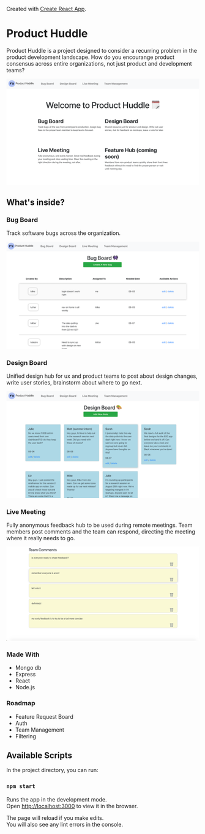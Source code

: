 Created with [Create React App](https://github.com/facebook/create-react-app).

# Product Huddle

Product Huddle is a project designed to consider a recurring problem in the product development landscape. How do you encourange product consensus across entire organizations, not just product and development teams? 

![Home](src/Images-ScreenShots/ScreenShot1.png)

## What's inside?

### Bug Board

Track software bugs across the organization.

![Bug Board](src/Images-ScreenShots/ScreenShot3.png)

### Design Board

Unified design hub for ux and product teams to post about design changes, write user stories, brainstorm about where to go next.

![Design Board](src/Images-ScreenShots/ScreenShot2.png)

### Live Meeting

Fully anonymous feedback hub to be used during remote meetings. Team members post comments and the team can respond, directing the meeting where it really needs to go.

![Live meeting](src/Images-ScreenShots/ScreenShot4.png)

### Made With

- Mongo db
- Express 
- React
- Node.js

### Roadmap

* Feature Request Board
* Auth
* Team Management
* Filtering 

## Available Scripts

In the project directory, you can run:

### `npm start`

Runs the app in the development mode.<br />
Open [http://localhost:3000](http://localhost:3000) to view it in the browser.

The page will reload if you make edits.<br />
You will also see any lint errors in the console.




